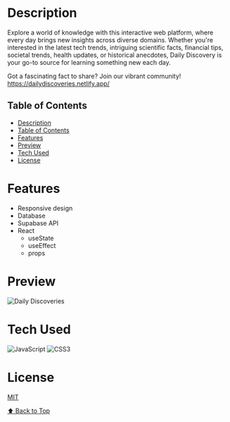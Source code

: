 # Description

Explore a world of knowledge with this interactive web platform, where every day brings new insights across diverse domains. Whether you're interested in the latest tech trends, intriguing scientific facts, financial tips, societal trends, health updates, or historical anecdotes, Daily Discovery is your go-to source for learning something new each day. 

Got a fascinating fact to share? Join our vibrant community! https://dailydiscoveries.netlify.app/

## Table of Contents

- [Description](#description)
- [Table of Contents](#table-of-contents)
- [Features](#features)
- [Preview](#preview)
- [Tech Used](#tech-used)
- [License](#license)

# Features
- Responsive design
- Database
- Supabase API
- React
  - useState
  - useEffect
  - props

# Preview
![Daily Discoveries](https://i.ibb.co/gDMnr2Y/daily-discoveries.gif)
 
# Tech Used
![JavaScript](https://img.shields.io/badge/javascript-%23323330.svg?style=for-the-badge&logo=javascript&logoColor=%23F7DF1E) ![CSS3](https://img.shields.io/badge/css3-%231572B6.svg?style=for-the-badge&logo=css3&logoColor=white)


# License
[MIT](https://choosealicense.com/licenses/mit/)


[⬆ Back to Top](#table-of-contents)
